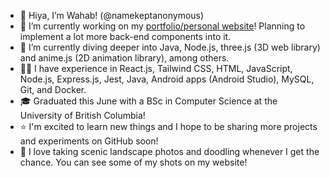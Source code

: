 - 👋 Hiya, I’m Wahab! (@namekeptanonymous)
- 🔭 I’m currently working on my [portfolio/personal website](https://www.namekeptanonymous.me/)! Planning to implement a lot more back-end components into it.
- 🌱 I’m currently diving deeper into Java, Node.js, three.js (3D web library) and anime.js (2D animation library), among others.
- 👨‍💻 I have experience in React.js, Tailwind CSS, HTML, JavaScript, Node.js, Express.js, Jest, Java, Android apps (Android Studio), MySQL, Git, and Docker.
- 🎓 Graduated this June with a BSc in Computer Science at the University of British Columbia!
- ⭐️ I'm excited to learn new things and I hope to be sharing more projects and experiments on GitHub soon!
- 📸 I love taking scenic landscape photos and doodling whenever I get the chance. You can see some of my shots on my website!
